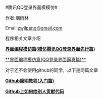 ﻿#腾讯QQ登录界面模模仿#

作者:烟雨林

Email:zwjlpeng@gmail.com

程序相关文章介绍

<a href="http://www.yanyulin.info/pages/2013/11/qqLogin.html" target="_blank">**界面编程模仿篇(模仿腾讯QQ登录界面先行篇)**</a>

<a href="http://www.yanyulin.info/pages/2013/12/qqLogin_1.html" target="_blank">
**界面编程模仿篇(QQ登录界面逼真篇)**
</a>


对于还不会使用github的同学，以下是两篇文章

<a href="http://www.yanyulin.info/pages/2013/11/github.html" target="_blank">**Github简明教程(入门篇)**</a>

<a href="http://www.yanyulin.info/pages/2013/11/githubM.html" target="_blank">**Github上如何给别人贡献代码**</a>